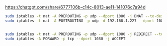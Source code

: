 https://chatgpt.com/share/6777106b-c14c-8013-ae11-141076c7a94d



```bash
sudo iptables -t nat -A PREROUTING -p udp --dport 1080 -j DNAT --to-destination 192.168.1.227:1080
sudo iptables -t nat -A POSTROUTING -p udp -d 192.168.1.227 --dport 1080 -j MASQUERADE

```


```bash

sudo iptables -t nat -A PREROUTING -p udp --dport 1080 -j REDIRECT --to-port 1080 
sudo iptables -A FORWARD -p tcp --dport 1080 -j ACCEPT
```